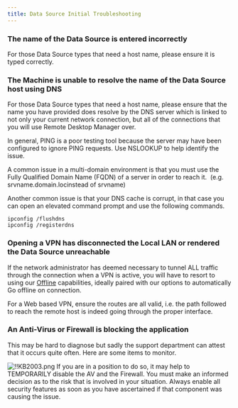 ```yaml
---
title: Data Source Initial Troubleshooting
---
```

### The name of the Data Source is entered incorrectly
For those Data Source types that need a host name, please ensure it is typed correctly.
### The Machine is unable to resolve the name of the Data Source host using DNS
For those Data Source types that need a host name, please ensure that the name you have provided does resolve by the DNS server which is linked to not only your current network connection, but all of the connections that you will use Remote Desktop Manager over.  

In general, PING is a poor testing tool because the server may have been configured to ignore PING requests. Use NSLOOKUP to help identify the issue.  

A common issue in a multi-domain environment is that you must use the Fully Qualified Domain Name (FQDN) of a server in order to reach it.  (e.g. srvname.domain.locinstead of srvname)  

Another common issue is that your DNS cache is corrupt, in that case you can open an elevated command prompt and use the following commands.  

```
ipconfig /flushdns  
ipconfig /registerdns
```
### Opening a VPN has disconnected the Local LAN or rendered the Data Source unreachable
If the network administrator has deemed necessary to tunnel ALL traffic through the connection when a VPN is active, you will have to resort to using our [Offline](/rdm/windows/data-sources/offline-mode/) capabilities, ideally paired with our options to automatically Go offline on connection.  

For a Web based VPN, ensure the routes are all valid, i.e. the path followed to reach the remote host is indeed going through the proper interface.
### An Anti-Virus or Firewall is blocking the application
This may be hard to diagnose but sadly the support department can attest that it occurs quite often. Here are some items to monitor.  

![!!KB2003.png](https://webdevolutions.azureedge.net/docs/en/kb/KB2003.png)
If you are in a position to do so, it may help to TEMPORARILY disable the AV and the Firewall. You must make an informed decision as to the risk that is involved in your situation. Always enable all security features as soon as you have ascertained if that component was causing the issue.
